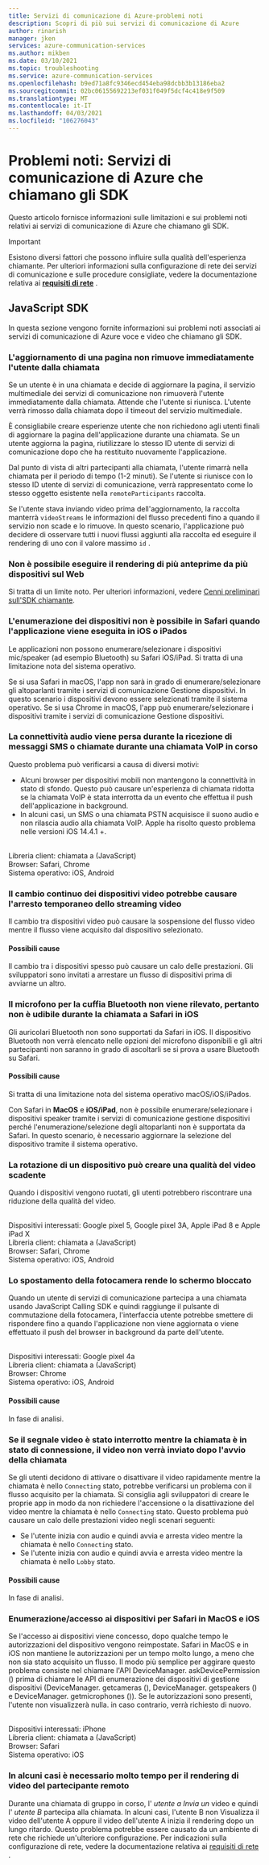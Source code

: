 ```yaml
---
title: Servizi di comunicazione di Azure-problemi noti
description: Scopri di più sui servizi di comunicazione di Azure
author: rinarish
manager: jken
services: azure-communication-services
ms.author: mikben
ms.date: 03/10/2021
ms.topic: troubleshooting
ms.service: azure-communication-services
ms.openlocfilehash: b9ed71a8fc9346ecd454eba98dcbb3b13186eba2
ms.sourcegitcommit: 02bc06155692213ef031f049f5dcf4c418e9f509
ms.translationtype: MT
ms.contentlocale: it-IT
ms.lasthandoff: 04/03/2021
ms.locfileid: "106276043"
---
```

# <a name="known-issues-azure-communication-services-calling-sdks"></a>Problemi noti: Servizi di comunicazione di Azure che chiamano gli SDK
Questo articolo fornisce informazioni sulle limitazioni e sui problemi noti relativi ai servizi di comunicazione di Azure che chiamano gli SDK.

> [!IMPORTANT]
> Esistono diversi fattori che possono influire sulla qualità dell'esperienza chiamante. Per ulteriori informazioni sulla configurazione di rete dei servizi di comunicazione e sulle procedure consigliate, vedere la documentazione relativa ai **[requisiti di rete](https://docs.microsoft.com/azure/communication-services/concepts/voice-video-calling/network-requirements)** .


## <a name="javascript-sdk"></a>JavaScript SDK

In questa sezione vengono fornite informazioni sui problemi noti associati ai servizi di comunicazione di Azure voce e video che chiamano gli SDK.

### <a name="refreshing-a-page-doesnt-immediately-remove-the-user-from-their-call"></a>L'aggiornamento di una pagina non rimuove immediatamente l'utente dalla chiamata

Se un utente è in una chiamata e decide di aggiornare la pagina, il servizio multimediale dei servizi di comunicazione non rimuoverà l'utente immediatamente dalla chiamata. Attende che l'utente si riunisca. L'utente verrà rimosso dalla chiamata dopo il timeout del servizio multimediale.

È consigliabile creare esperienze utente che non richiedono agli utenti finali di aggiornare la pagina dell'applicazione durante una chiamata. Se un utente aggiorna la pagina, riutilizzare lo stesso ID utente di servizi di comunicazione dopo che ha restituito nuovamente l'applicazione.

Dal punto di vista di altri partecipanti alla chiamata, l'utente rimarrà nella chiamata per il periodo di tempo (1-2 minuti). Se l'utente si riunisce con lo stesso ID utente di servizi di comunicazione, verrà rappresentato come lo stesso oggetto esistente nella `remoteParticipants` raccolta.

Se l'utente stava inviando video prima dell'aggiornamento, la raccolta manterrà `videoStreams` le informazioni del flusso precedenti fino a quando il servizio non scade e lo rimuove. In questo scenario, l'applicazione può decidere di osservare tutti i nuovi flussi aggiunti alla raccolta ed eseguire il rendering di uno con il valore massimo `id` . 


### <a name="its-not-possible-to-render-multiple-previews-from-multiple-devices-on-web"></a>Non è possibile eseguire il rendering di più anteprime da più dispositivi sul Web
Si tratta di un limite noto. Per ulteriori informazioni, vedere [Cenni preliminari sull'SDK chiamante](https://docs.microsoft.com/azure/communication-services/concepts/voice-video-calling/calling-sdk-features).

### <a name="enumerating-devices-isnt-possible-in-safari-when-the-application-runs-on-ios-or-ipados"></a>L'enumerazione dei dispositivi non è possibile in Safari quando l'applicazione viene eseguita in iOS o iPados

Le applicazioni non possono enumerare/selezionare i dispositivi mic/speaker (ad esempio Bluetooth) su Safari iOS/iPad. Si tratta di una limitazione nota del sistema operativo.

Se si usa Safari in macOS, l'app non sarà in grado di enumerare/selezionare gli altoparlanti tramite i servizi di comunicazione Gestione dispositivi. In questo scenario i dispositivi devono essere selezionati tramite il sistema operativo. Se si usa Chrome in macOS, l'app può enumerare/selezionare i dispositivi tramite i servizi di comunicazione Gestione dispositivi.

### <a name="audio-connectivity-is-lost-when-receiving-sms-messages-or-calls-during-an-ongoing-voip-call"></a>La connettività audio viene persa durante la ricezione di messaggi SMS o chiamate durante una chiamata VoIP in corso
Questo problema può verificarsi a causa di diversi motivi:

- Alcuni browser per dispositivi mobili non mantengono la connettività in stato di sfondo. Questo può causare un'esperienza di chiamata ridotta se la chiamata VoIP è stata interrotta da un evento che effettua il push dell'applicazione in background. 
- In alcuni casi, un SMS o una chiamata PSTN acquisisce il suono audio e non rilascia audio alla chiamata VoIP. Apple ha risolto questo problema nelle versioni iOS 14.4.1 +. 

<br/>Libreria client: chiamata a (JavaScript)
<br/>Browser: Safari, Chrome
<br/>Sistema operativo: iOS, Android

### <a name="repeatedly-switching-video-devices-may-cause-video-streaming-to-temporarily-stop"></a>Il cambio continuo dei dispositivi video potrebbe causare l'arresto temporaneo dello streaming video

Il cambio tra dispositivi video può causare la sospensione del flusso video mentre il flusso viene acquisito dal dispositivo selezionato.

#### <a name="possible-causes"></a>Possibili cause
Il cambio tra i dispositivi spesso può causare un calo delle prestazioni. Gli sviluppatori sono invitati a arrestare un flusso di dispositivi prima di avviarne un altro.

### <a name="bluetooth-headset-microphone-is-not-detected-therefore-is-not-audible-during-the-call-on-safari-on-ios"></a>Il microfono per la cuffia Bluetooth non viene rilevato, pertanto non è udibile durante la chiamata a Safari in iOS
Gli auricolari Bluetooth non sono supportati da Safari in iOS. Il dispositivo Bluetooth non verrà elencato nelle opzioni del microfono disponibili e gli altri partecipanti non saranno in grado di ascoltarli se si prova a usare Bluetooth su Safari.

#### <a name="possible-causes"></a>Possibili cause
Si tratta di una limitazione nota del sistema operativo macOS/iOS/iPados. 

Con Safari in **MacOS** e **iOS/iPad**, non è possibile enumerare/selezionare i dispositivi speaker tramite i servizi di comunicazione gestione dispositivi perché l'enumerazione/selezione degli altoparlanti non è supportata da Safari. In questo scenario, è necessario aggiornare la selezione del dispositivo tramite il sistema operativo.

### <a name="rotation-of-a-device-can-create-poor-video-quality"></a>La rotazione di un dispositivo può creare una qualità del video scadente
Quando i dispositivi vengono ruotati, gli utenti potrebbero riscontrare una riduzione della qualità del video.

<br/>Dispositivi interessati: Google pixel 5, Google pixel 3A, Apple iPad 8 e Apple iPad X
<br/>Libreria client: chiamata a (JavaScript)
<br/>Browser: Safari, Chrome
<br/>Sistema operativo: iOS, Android


### <a name="camera-switching-makes-the-screen-freeze"></a>Lo spostamento della fotocamera rende lo schermo bloccato 
Quando un utente di servizi di comunicazione partecipa a una chiamata usando JavaScript Calling SDK e quindi raggiunge il pulsante di commutazione della fotocamera, l'interfaccia utente potrebbe smettere di rispondere fino a quando l'applicazione non viene aggiornata o viene effettuato il push del browser in background da parte dell'utente.

<br/>Dispositivi interessati: Google pixel 4a
<br/>Libreria client: chiamata a (JavaScript)
<br/>Browser: Chrome
<br/>Sistema operativo: iOS, Android


#### <a name="possible-causes"></a>Possibili cause
In fase di analisi.

### <a name="if-the-video-signal-was-stopped-while-the-call-is-in-connecting-state-the-video-will-not-be-sent-after-the-call-started"></a>Se il segnale video è stato interrotto mentre la chiamata è in stato di connessione, il video non verrà inviato dopo l'avvio della chiamata 
Se gli utenti decidono di attivare o disattivare il video rapidamente mentre la chiamata è nello `Connecting` stato, potrebbe verificarsi un problema con il flusso acquisito per la chiamata. Si consiglia agli sviluppatori di creare le proprie app in modo da non richiedere l'accensione o la disattivazione del video mentre la chiamata è nello `Connecting` stato. Questo problema può causare un calo delle prestazioni video negli scenari seguenti:

 - Se l'utente inizia con audio e quindi avvia e arresta video mentre la chiamata è nello `Connecting` stato.
 - Se l'utente inizia con audio e quindi avvia e arresta video mentre la chiamata è nello `Lobby` stato.

#### <a name="possible-causes"></a>Possibili cause
In fase di analisi.

### <a name="enumeratingaccessing-devices-for-safari-on-macos-and-ios"></a>Enumerazione/accesso ai dispositivi per Safari in MacOS e iOS 
Se l'accesso ai dispositivi viene concesso, dopo qualche tempo le autorizzazioni del dispositivo vengono reimpostate. Safari in MacOS e in iOS non mantiene le autorizzazioni per un tempo molto lungo, a meno che non sia stato acquisito un flusso. Il modo più semplice per aggirare questo problema consiste nel chiamare l'API DeviceManager. askDevicePermission () prima di chiamare le API di enumerazione dei dispositivi di gestione dispositivi (DeviceManager. getcameras (), DeviceManager. getspeakers () e DeviceManager. getmicrophones ()). Se le autorizzazioni sono presenti, l'utente non visualizzerà nulla. in caso contrario, verrà richiesto di nuovo.

<br/>Dispositivi interessati: iPhone
<br/>Libreria client: chiamata a (JavaScript)
<br/>Browser: Safari
<br/>Sistema operativo: iOS

###  <a name="sometimes-it-takes-a-long-time-to-render-remote-participant-videos"></a>In alcuni casi è necessario molto tempo per il rendering di video del partecipante remoto
Durante una chiamata di gruppo in corso, l' _utente a Invia un_ video e quindi l' _utente B_ partecipa alla chiamata. In alcuni casi, l'utente B non Visualizza il video dell'utente A oppure il video dell'utente A inizia il rendering dopo un lungo ritardo. Questo problema potrebbe essere causato da un ambiente di rete che richiede un'ulteriore configurazione. Per indicazioni sulla configurazione di rete, vedere la documentazione relativa ai [requisiti di rete](https://docs.microsoft.com/azure/communication-services/concepts/voice-video-calling/network-requirements) .

